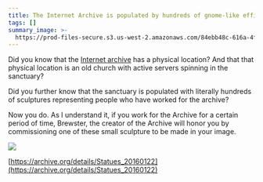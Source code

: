 ```yaml
---
title: The Internet Archive is populated by hundreds of gnome-like effigies
tags: []
summary_image: >-
  https://prod-files-secure.s3.us-west-2.amazonaws.com/84ebb48c-616a-4f51-ae9a-991a4e0a7e9b/c3e01cbc-5262-4e2b-8eae-4ed737b21929/5DDF6E24-6C08-437D-984D-2DD09E4801E1.jpeg?X-Amz-Algorithm=AWS4-HMAC-SHA256&X-Amz-Content-Sha256=UNSIGNED-PAYLOAD&X-Amz-Credential=AKIAT73L2G45HZZMZUHI%2F20240722%2Fus-west-2%2Fs3%2Faws4_request&X-Amz-Date=20240722T031329Z&X-Amz-Expires=3600&X-Amz-Signature=52d47ea46b105b2b00b707e72bf91418f0bf8357e4c332fce7206e0f320dbdc1&X-Amz-SignedHeaders=host&x-id=GetObject
---
```

Did you know that the [Internet archive](https://archive.org/) has a physical location? And that that physical location is an old church with active servers spinning in the sanctuary?


Did you further know that the sanctuary is populated with literally hundreds of sculptures representing people who have worked for the archive?


Now you do. As I understand it, if you work for the Archive for a certain period of time, Brewster, the creator of the Archive will honor you by commissioning one of these small sculpture to be made in your image.


![](https://prod-files-secure.s3.us-west-2.amazonaws.com/84ebb48c-616a-4f51-ae9a-991a4e0a7e9b/c3e01cbc-5262-4e2b-8eae-4ed737b21929/5DDF6E24-6C08-437D-984D-2DD09E4801E1.jpeg?X-Amz-Algorithm=AWS4-HMAC-SHA256&X-Amz-Content-Sha256=UNSIGNED-PAYLOAD&X-Amz-Credential=AKIAT73L2G45HZZMZUHI%2F20240722%2Fus-west-2%2Fs3%2Faws4_request&X-Amz-Date=20240722T031329Z&X-Amz-Expires=3600&X-Amz-Signature=52d47ea46b105b2b00b707e72bf91418f0bf8357e4c332fce7206e0f320dbdc1&X-Amz-SignedHeaders=host&x-id=GetObject)


[https://archive.org/details/Statues_20160122](https://archive.org/details/Statues_20160122)

